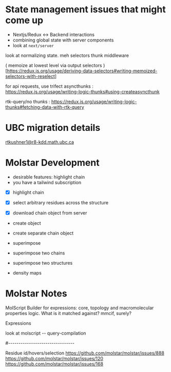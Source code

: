 
# State management issues that might come up

- Nextjs/Redux <-> Backend interactions
- combining global state with server components
- look at `next/server` 


look at normalizing state. meh
selectors
thunk middleware

( memoize at lowest level via output selectors )[https://redux.js.org/usage/deriving-data-selectors#writing-memoized-selectors-with-reselect]


for api requests, use trifect asyncthunks : https://redux.js.org/usage/writing-logic-thunks#using-createasyncthunk

rtk-query/no thunks : https://redux.js.org/usage/writing-logic-thunks#fetching-data-with-rtk-query




# UBC migration details

rtkushner1@r8-kdd.math.ubc.ca

# Molstar Development

* desirable features: highlight chain 
* you have a tailwind subscription

- [x] highlight chain
- [x] select arbitrary residues across the structure

- [x] download chain object from server 

- create object
- create separate chain object

- superimpose 
- superimpose two chains
- superimpose two structures
- density maps



# Molstar Notes

MolScript Builder for expressions: core, topology and macromolecular properties logic. What is it matched against? mmcif, surely?


Expressions

look at molscript -- query-compilation


#--------------------------------

Residue id/hovers/selection
https://github.com/molstar/molstar/issues/888
https://github.com/molstar/molstar/issues/120
https://github.com/molstar/molstar/issues/168

